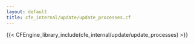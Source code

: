 ```yaml
---
layout: default
title: cfe_internal/update/update_processes.cf
---
```


{{< CFEngine_library_include(cfe_internal/update/update_processes) >}}
